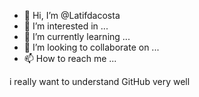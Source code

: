 - 👋 Hi, I’m @Latifdacosta
- 👀 I’m interested in ...
- 🌱 I’m currently learning ...
- 💞️ I’m looking to collaborate on ...
- 📫 How to reach me ...

<!---
Latifdacosta/Latifdacosta is a ✨ special ✨ repository because its `README.md` (this file) appears on your GitHub profile.
You can click the Preview link to take a look at your changes.
--->i really want to understand GitHub very well

